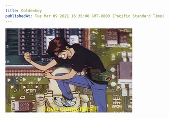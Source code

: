 ```yaml
---
title: Goldenboy
publishedAt: Tue Mar 09 2021 16:36:08 GMT-0800 (Pacific Standard Time)
---
```


![goldenboy](goldenboy.gif)
